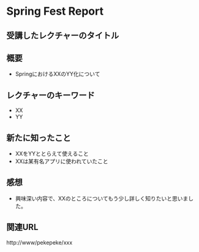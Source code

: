 # Spring Fest Report
## 受講したレクチャーのタイトル
## 概要
* SpringにおけるXXのYY化について

## レクチャーのキーワード
* XX
* YY

## 新たに知ったこと
* XXをYYととらえて使えること
* XXは某有名アプリに使われていたこと

## 感想
* 興味深い内容で、XXのところについてもう少し詳しく知りたいと思いました。

## 関連URL
http://www/pekepeke/xxx

